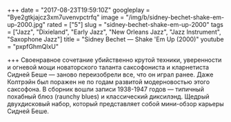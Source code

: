 +++
date = "2017-08-23T19:59:10Z"
googleplay = "Bye2gtkjajcz3xm7uvenvpctrfq"
image = "/img/b/sidney-bechet-shake-em-up-2000.jpg"
rated = ["5"]
slug = "sidney-bechet-shake-em-up-2000"
tags = ["Jazz", "Dixieland", "Early Jazz", "New Orleans Jazz", "Jazz Instrument", "Saxophone Jazz"]
title = "Sidney Bechet — Shake 'Em Up (2000)"
youtube = "pxpfGhmQlxU"

+++
Своенравное сочетание убийственно крутой техники, уверенности и&nbsp;огневой мощи новаторского таланта саксофониста и&nbsp;кларнетиста Сидней Беше&nbsp;&mdash; заново переизобрели все, что он&nbsp;играл ранее. Даже Колтрэйн был поражен не&nbsp;по&nbsp;годам развитой модерновостью этого саксофона. В&nbsp;сборник вошли записи 1938-1947 годов&nbsp;&mdash; типичный похабный блюз (raunchy blues) и&nbsp;классический диксилэнд. Щедрый двухдисковый набор, который представляет собой мини-обзор карьеры Сидней Беше.